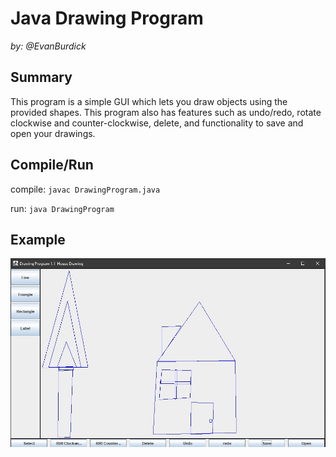 # Java Drawing Program
*by: @EvanBurdick*
 
## Summary
This program is a simple GUI which lets you draw objects using the provided shapes. This program also has features such as undo/redo, rotate clockwise and counter-clockwise, delete, and functionality to save and open your drawings.

## Compile/Run
compile: ```javac DrawingProgram.java```

run: ```java DrawingProgram```

## Example
![](https://github.com/EvanBurdick/Java-Drawing-Program/blob/main/DemoDrawing.jpg)
